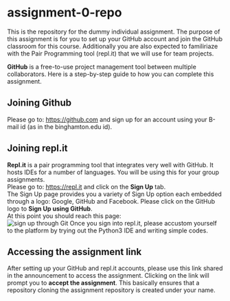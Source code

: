 # assignment-0-repo
This is the repository for the dummy individual assignment. The purpose of this assignment is for you to set up your GitHub account and join the GitHub classroom for this course. Additionally you are also expected to familiriaze with the Pair Programming tool (repl.it) that we will use for team projects.

**GitHub** is a free-to-use project management tool between multiple collaborators. Here is a step-by-step guide to how you can complete this assignment.

## Joining Github
Please go to: https://github.com and sign up for an account using your B-mail id (as in the binghamton.edu id).

## Joining repl.it
**Repl.it** is a pair programming tool that integrates very well with GitHub. It hosts IDEs for a number of languages. You will be using this for your group assignments.\
Please go to: https://repl.it and click on the **Sign Up** tab.\
The Sign Up page provides you a variety of Sign Up option each embedded through a logo: Google, GitHub and Facebook. Please click on the GitHub logo to **Sign Up using GitHub**.\
At this point you should reach this page:\
![sign up through Git](https://github.com/satadisha/individual-assignment-0/blob/master/Screen%20Shot%202020-09-09%20at%2010.05.29%20PM.png)
Once you sign into repl.it, please accustom yourself to the platform by trying out the Python3 IDE and writing simple codes.

## Accessing the assignment link
After setting up your GitHub and repl.it accounts, please use this link shared in the announcement to access the assignment. Clicking on the link will prompt you to **accept the assignment**. This basically ensures that a repository cloning the assignment repository is created under your name.
